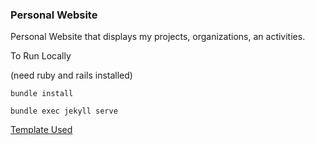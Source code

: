### Personal Website

Personal Website that displays my projects, organizations, an activities.

To Run Locally

(need ruby and rails installed)

`bundle install`

`bundle exec jekyll serve`

[Template Used](https://github.com/saragong/hello)